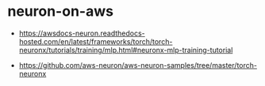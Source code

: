 # neuron-on-aws

* https://awsdocs-neuron.readthedocs-hosted.com/en/latest/frameworks/torch/torch-neuronx/tutorials/training/mlp.html#neuronx-mlp-training-tutorial

* https://github.com/aws-neuron/aws-neuron-samples/tree/master/torch-neuronx  
 
